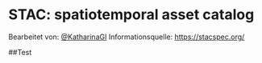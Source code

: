 # STAC: spatiotemporal asset catalog
Bearbeitet von: [@KatharinaGI](https://github.com/KatharinaGI)
Informationsquelle: https://stacspec.org/

##Test
